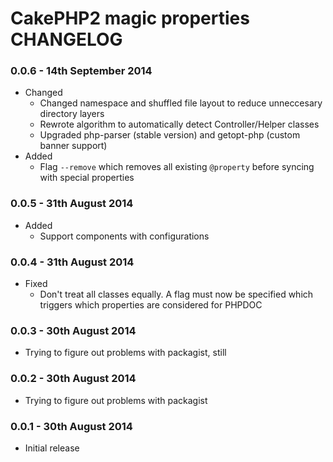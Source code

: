 # CakePHP2 magic properties CHANGELOG

### 0.0.6 - 14th September 2014
- Changed
  - Changed namespace and shuffled file layout to reduce unneccesary directory layers
  - Rewrote algorithm to automatically detect Controller/Helper classes
  - Upgraded php-parser (stable version) and getopt-php (custom banner support)
- Added
  - Flag `--remove` which removes all existing `@property` before syncing with special properties

### 0.0.5 - 31th August 2014
- Added
  - Support components with configurations

### 0.0.4 - 31th August 2014
- Fixed
  - Don't treat all classes equally. A flag must now be specified which triggers which properties are considered for PHPDOC

### 0.0.3 - 30th August 2014
- Trying to figure out problems with packagist, still

### 0.0.2 - 30th August 2014
- Trying to figure out problems with packagist

### 0.0.1 - 30th August 2014
- Initial release

